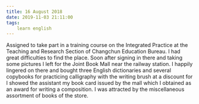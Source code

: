 ```yaml
---
title: 16 August 2018
date: 2019-11-03 21:11:00
tags:
    learn english
---
```


Assigned to take part in a training course on the Integrated Practice at the Teaching and Research Section of Changchun Education Bureau. I had great difficulties to find the place. Soon after signing in there and taking some pictures I left for the Joint Book Mall near the railway station. I happily lingered on there and bought three English dictionaries and several copybooks for practicing calligraphy with the writing brush at a discount for I showed the assistant my book card issued by the mall which I obtained as an award for writing a composition. I was attracted by the miscellaneous assortment of books of the store.  